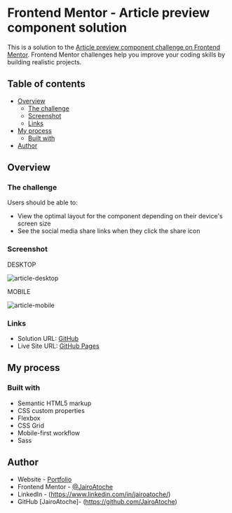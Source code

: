 # Frontend Mentor - Article preview component solution

This is a solution to the [Article preview component challenge on Frontend Mentor](https://www.frontendmentor.io/challenges/article-preview-component-dYBN_pYFT). Frontend Mentor challenges help you improve your coding skills by building realistic projects. 

## Table of contents

- [Overview](#overview)
  - [The challenge](#the-challenge)
  - [Screenshot](#screenshot)
  - [Links](#links)
- [My process](#my-process)
  - [Built with](#built-with)
- [Author](#author)

## Overview

### The challenge

Users should be able to:

- View the optimal layout for the component depending on their device's screen size
- See the social media share links when they click the share icon

### Screenshot

DESKTOP

![article-desktop](https://user-images.githubusercontent.com/44626985/178626573-d382a9cc-89b6-4e06-ab35-fef111867cff.png)

MOBILE

![article-mobile](https://user-images.githubusercontent.com/44626985/178626571-a71f65a5-f488-402c-8521-c6e436ebbd7f.png)

### Links

- Solution URL: [GitHub](https://github.com/JairoAtoche/article-preview-component)
- Live Site URL: [GitHub Pages](https://jairoatoche.github.io/article-preview-component/)

## My process

### Built with

- Semantic HTML5 markup
- CSS custom properties
- Flexbox
- CSS Grid
- Mobile-first workflow
- Sass

## Author

- Website - [Portfolio](https://jairoatoche.github.io/)
- Frontend Mentor - [@JairoAtoche](https://www.frontendmentor.io/profile/JairoAtoche)
- LinkedIn - (https://www.linkedin.com/in/jairoatoche/)
- GitHub [JairoAtoche]- (https://github.com/JairoAtoche)